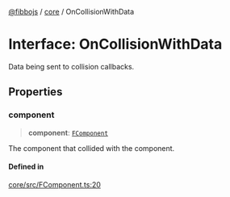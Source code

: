 [@fibbojs](/api/index) / [core](/api/core) / OnCollisionWithData

# Interface: OnCollisionWithData

Data being sent to collision callbacks.

## Properties

### component

> **component**: [`FComponent`](../classes/FComponent.md)

The component that collided with the component.

#### Defined in

[core/src/FComponent.ts:20](https://github.com/fibbojs/fibbo/blob/b496854a6f37e79caf42562bf7512dfda8184f7a/packages/core/src/FComponent.ts#L20)
